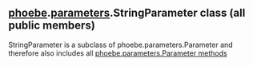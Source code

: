 ## [phoebe](phoebe.md).[parameters](phoebe.parameters.md).StringParameter class (all public members)

StringParameter is a subclass of phoebe.parameters.Parameter and therefore also includes all [phoebe.parameters.Parameter methods](phoebe.parameters.Parameter.md)

